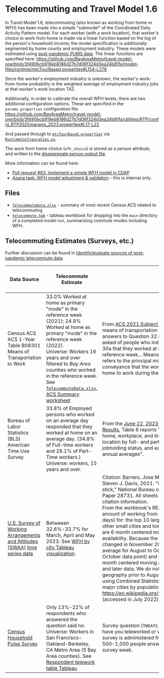 
# Telecommuting and Travel Model 1.6

In Travel Model 1.6, telecommuting (also known as working from home or WFH) has been made into a simple "submodel" of
the Coordinated Daily Activity Pattern model. For each worker (with a work location), that worker's choice to work from home is made
via a linear function based on the log of the person's household income; the model specification is additionally segmented
by home county and employment industry. These models were estimated using [post-pandemic PUMS data](https://mtcdrive.box.com/s/0vux1bzeinjz7gtvazn0wzb57p7zqpt7).
The linear functions are specified here:
https://github.com/BayAreaMetro/travel-model-one/blob/3f490bcb919eb8186d27b7d06f324d3ea24b81fa/model-files/runtime/mtcTourBased.properties#L154-L278

Since the worker's employment industry is unknown, the worker's work-from-home probability is
the weighted average of employment industry jobs at that worker's work location TAZ.

Additionally, in order to calibrate the overall WFH levels, there are two additional configuration options.
These are specified in the `params.properties` configuration file:
https://github.com/BayAreaMetro/travel-model-one/blob/3f490bcb919eb8186d27b7d06f324d3ea24b81fa/utilities/RTP/config_RTP2025/params_2023.properties#L17-L22

And passed through to [`mtcTourBased.properties`](https://github.com/BayAreaMetro/travel-model-one/blob/3f490bcb919eb8186d27b7d06f324d3ea24b81fa/model-files/runtime/mtcTourBased.properties#L280-L282) via [`RuntimeConfiguration.py`](https://github.com/BayAreaMetro/travel-model-one/blob/3f490bcb919eb8186d27b7d06f324d3ea24b81fa/model-files/scripts/preprocess/RuntimeConfiguration.py#L322-L324).

The work from home choice (`wfh_choice`) is stored as a person attribute, and written to the 
[disaggregate person output file](https://github.com/BayAreaMetro/modeling-website/wiki/Person).

More information can be found here:
* [Pull request #63: Implement a simple WFH model in CDAP](https://github.com/BayAreaMetro/travel-model-one/pull/63)
* [Asana task: WFH model adjustment & validation](https://app.asana.com/0/0/1205369234942623/f) - this is internal only.

## Files

* [`TelecommuteData.xlsx`](TelecommuteData.xlsx) - summary of most recent Census ACS related to telecommuting
* [`telecommute.twb`](telecommute.twb) - tableau workbook for dropping into the `main` directory of a completed model run, summarizing commute modes including WFH.

## Telecommuting Estimates (Surveys, etc.)

Further discussion can be found in [Identify/evaluate sources of post-pandemic telecommute data](https://app.asana.com/0/1204085012544660/1204893619957853/f).

| Data Source | Telecommute Estimate | Notes | Date of most recent available 
|-------------|----------------------|-------------------------------|-------|
| Census ACS ACS 1-Year Table B08301 Means of Transportation to Work | 33.0% Worked at home as primary "mode" in the reference week (2021); 24.9% Worked at home as primary "mode" in the reference week (2022). <br/> Universe: Workers 16 years and over filtered to *Bay Area* counties who worked in the reference week. See [`TelecommuteData.xlsx`, ACS Summary worksheet](TelecommuteData.xslx) | From [ACS 2021 Subject Definitions](https://www2.census.gov/programs-surveys/acs/tech_docs/subject_definitions/2021_ACSSubjectDefinitions.pdf): "The data on means of transportation to work were derived from answers to Question 32 in 2021 ACS, which was asked of people who indicated in 2021 ACS Question 30a that they worked at some time during the reference week... Means of transportation to work refers to the principal mode of travel or type of conveyance that the worker usually used to get from home to work during the reference week." | 2021; <br/> 2022 release [expected on September 14, 2023](https://www.census.gov/programs-surveys/acs/news/data-releases/2022/release-schedule.html) |
| Bureau of Labor Statistics (BLS) American Time Use Survey | 33.8% of Employed persons who worked on an average day responded that they worked at home on an average day. (34.8% of Full-time workers and 28.1% of Part-Time workers.) <br/> Universe: workers, 15 years and over. | From the [June 22, 2023 News Release on ATUS 2022 Results](https://www.bls.gov/news.release/pdf/atus.pdf), Table 6 reports "Employed persons working at home, workplace, and time spent working at each location by full- and part-time status and sex, jobholding status, and educational attainment, 2022 annual averages". | 2022 |
| [U.S. Survey of Working Arrangements and Attitudes (SWAA)](https://wfhresearch.com) [time series data](https://wfhresearch.com/wp-content/uploads/2023/07/WFHtimeseries_monthly.xlsx) | Betweeen 32.6%-33.7% for March, April and May 2023.  See [WFH by city Tableau visualization](https://10ay.online.tableau.com/t/metropolitantransportationcommission/views/Survey_of_Working_Arrangements_and_Attitudes/TimeSeries). | Citation: Barrero, Jose Maria, Nicholas Bloom, and Steven J. Davis, 2021. "Why working from home will stick," National Bureau of Economic Research Working Paper 28731. All sheets include this suggested citation information. <br/> From the workbook's README: "Time series of the amount of working from home (percent of full paid days) for: the top 10 largest cities; cities 11 to 50; other small cities and towns; and select top cities. All are 6 month centered moving averages subject to data availability. Because the underlying survey question changed in November 2020, we do a 3-month average for August to October 2020 (plotted as the October data point) and separately compute the 6-month centered moving average for November 2020 and later data. We do not have reliable data on geography prior to August 2020. We define cities using Combined Statistical Areas and obtain the list of major cities by population from: https://en.wikipedia.org/wiki/Combined_statistical_area (accessed in July 2022)." | June 2023 |
| [Census Household Pulse Survey](https://www.census.gov/programs-surveys/household-pulse-survey/data.html) | Only 13%-22% of respondents who answered the question said no. <br/> Universe: Workers in San Francisco-Oakland-Berkeley, CA Metro Area (5 Bay Area counties).  See [Respondent telework table Tableau](https://10ay.online.tableau.com/t/metropolitantransportationcommission/views/CensusHouseholdPulseSurvey_WorkFromHome/Respondentteleworktable)| Survey question (`TWDAYS_RESP`): "In the last 7 days, have you teleworked or worked from home?" The survey is administered frequently in phases, with about 500-1,000 people answering this question in each survey week. | June 2023 |
